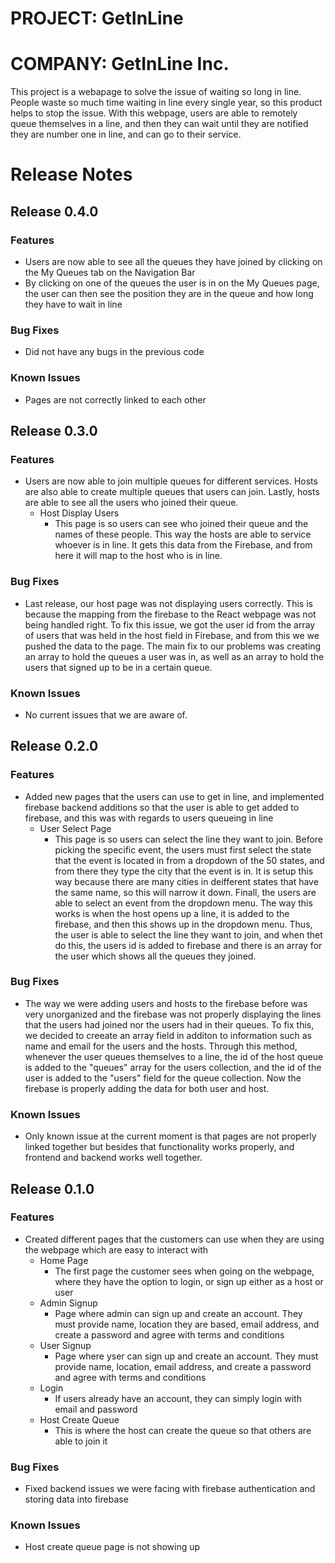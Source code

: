 # PROJECT: GetInLine
# COMPANY: GetInLine Inc. 

This project is a webapage to solve the issue of waiting so long in line. People waste so much time waiting in line every single year, so this product helps to stop the issue. With this webpage, users are able to remotely queue themselves in a line, and then they can wait until they are notified they are number one in line, and can go to their service. 

# Release Notes
## Release 0.4.0 
### Features
- Users are now able to see all the queues they have joined by clicking on the My Queues tab on the Navigation Bar 
- By clicking on one of the queues the user is in on the My Queues page, the user can then see the position they are in the queue and how long they have to wait in line

### Bug Fixes 
- Did not have any bugs in the previous code 

### Known Issues 
- Pages are not correctly linked to each other
## Release 0.3.0 
### Features
- Users are now able to join multiple queues for different services. Hosts are also able to create multiple queues that users can join. Lastly, hosts are able to see all the users who joined their queue. 
  - Host Display Users
    - This page is so users can see who joined their queue and the names of these people. This way the hosts are able to service whoever is in line. It gets this data from the Firebase, and from here it will map to the host who is in line. 

### Bug Fixes 
- Last release, our host page was not displaying users correctly. This is because the mapping from the firebase to the React webpage was not being handled right. To fix this issue, we got the user id from the array of users that was held in the host field in Firebase, and from this we we pushed the data to the page. The main fix to our problems was creating an array to hold the queues a user was in, as well as an array to hold the users that signed up to be in a certain queue. 

### Known Issues 
- No current issues that we are aware of. 
## Release 0.2.0 
### Features
- Added new pages that the users can use to get in line, and implemented firebase backend additions so that the user is able to get added to firebase, and this was with regards to users queueing in line 
  - User Select Page
    - This page is so users can select the line they want to join. Before picking the specific event, the users must first select the state that the event is located in from a dropdown of the 50 states, and from there they type the city that the event is in. It is setup this way because there are many cities in deifferent states that have the same name, so this will narrow it down. Finall, the users are able to select an event from the dropdown menu. The way this works is when the host opens up a line, it is added to the firebase, and then this shows up in the dropdown menu. Thus, the user is able to select the line they want to join, and when thet do this, the users id is added to firebase and there is an array for the user which shows all the queues they joined.
 
### Bug Fixes 
- The way we were adding users and hosts to the firebase before was very unorganized and the firebase was not properly displaying the lines that the users had joined nor the users had in their queues. To fix this, we decided to creeate an array field in additon to information such as name and email for the users and the hosts. Through this method, whenever the user queues themselves to a line, the id of the host queue is added to the "queues" array for the users collection, and the id of the user is added to the "users" field for the queue collection. Now the firebase is properly adding the data for both user and host. 

### Known Issues 
- Only known issue at the current moment is that pages are not properly linked together but besides that functionality works properly, and frontend and backend works well together.  
## Release 0.1.0 
### Features
- Created different pages that the customers can use when they are using the webpage which are easy to interact with
  - Home Page
    - The first page the customer sees when going on the webpage, where they have the option to login, or sign up either as a host or user 
  - Admin Signup
    - Page where admin can sign up and create an account. They must provide name, location they are based, email address, and create a password and agree with terms and conditions
  - User Signup
    -  Page where yser can sign up and create an account. They must provide name, location, email address, and create a password and agree with terms and conditions     
  - Login
    - If users already have an account, they can simply login with email and password
  - Host Create Queue 
    - This is where the host can create the queue so that others are able to join it  



### Bug Fixes 
- Fixed backend issues we were facing with firebase authentication and storing data into firebase 

### Known Issues 
- Host create queue page is not showing up 
